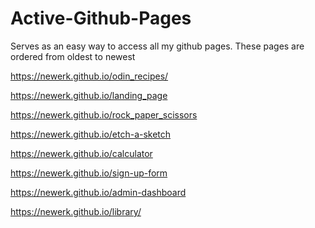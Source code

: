 # Active-Github-Pages
Serves as an easy way to access all my github pages.
These pages are ordered from oldest to newest

https://newerk.github.io/odin_recipes/

https://newerk.github.io/landing_page

https://newerk.github.io/rock_paper_scissors

https://newerk.github.io/etch-a-sketch

https://newerk.github.io/calculator

https://newerk.github.io/sign-up-form

https://newerk.github.io/admin-dashboard

https://newerk.github.io/library/
